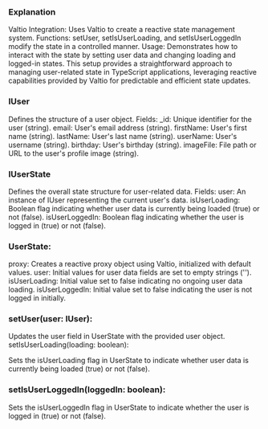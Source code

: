 ### Explanation
Valtio Integration: Uses Valtio to create a reactive state management system.
Functions: setUser, setIsUserLoading, and setIsUserLoggedIn modify the state in a controlled manner.
Usage: Demonstrates how to interact with the state by setting user data and changing loading and logged-in states.
This setup provides a straightforward approach to managing user-related state in TypeScript applications, leveraging reactive capabilities provided by Valtio for predictable and efficient state updates.

### IUser

Defines the structure of a user object.
Fields:
_id: Unique identifier for the user (string).
email: User's email address (string).
firstName: User's first name (string).
lastName: User's last name (string).
userName: User's username (string).
birthday: User's birthday (string).
imageFile: File path or URL to the user's profile image (string).
### IUserState

Defines the overall state structure for user-related data.
Fields:
user: An instance of IUser representing the current user's data.
isUserLoading: Boolean flag indicating whether user data is currently being loaded (true) or not (false).
isUserLoggedIn: Boolean flag indicating whether the user is logged in (true) or not (false).

### UserState:

proxy<IUserState>: Creates a reactive proxy object using Valtio, initialized with default values.
user: Initial values for user data fields are set to empty strings ('').
isUserLoading: Initial value set to false indicating no ongoing user data loading.
isUserLoggedIn: Initial value set to false indicating the user is not logged in initially.

### setUser(user: IUser):

Updates the user field in UserState with the provided user object.
setIsUserLoading(loading: boolean):

Sets the isUserLoading flag in UserState to indicate whether user data is currently being loaded (true) or not (false).
### setIsUserLoggedIn(loggedIn: boolean):

Sets the isUserLoggedIn flag in UserState to indicate whether the user is logged in (true) or not (false).